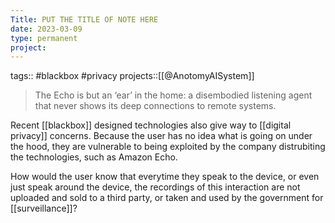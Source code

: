 ```yaml
---
Title: PUT THE TITLE OF NOTE HERE
date: 2023-03-09
type: permanent
project:
---
```


tags::  #blackbox #privacy 
projects::[[@AnotomyAISystem]]

>The Echo is but an ‘ear’ in the home: a disembodied listening agent that never shows its deep connections to remote systems.

Recent [[blackbox]] designed technologies also give way to [[digital privacy]] concerns. Because the user has no idea what is going on under the hood, they are vulnerable to being exploited by the company distrubiting the technologies, such as Amazon Echo. 

How would the user know that everytime they speak to the device, or even just speak around the device, the recordings of this interaction are not uploaded and sold to a third party, or taken and used by the government for [[surveillance]]?
